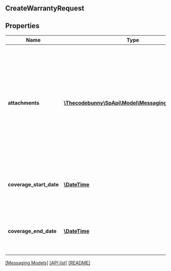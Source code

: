 ## CreateWarrantyRequest

## Properties

Name | Type | Description | Notes
------------ | ------------- | ------------- | -------------
**attachments** | [**\Thecodebunny\SpApi\Model\Messaging\Attachment[]**](Attachment.md) | Attachments to include in the message to the buyer. If any text is included in the attachment, the text must be written in the buyer&#39;s language of preference, which can be retrieved from the GetAttributes operation. | [optional]
**coverage_start_date** | [**\DateTime**](\DateTime.md) | The start date of the warranty coverage to include in the message to the buyer. | [optional]
**coverage_end_date** | [**\DateTime**](\DateTime.md) | The end date of the warranty coverage to include in the message to the buyer. | [optional]

[[Messaging Models]](../) [[API list]](../../Api) [[README]](../../../README.md)
